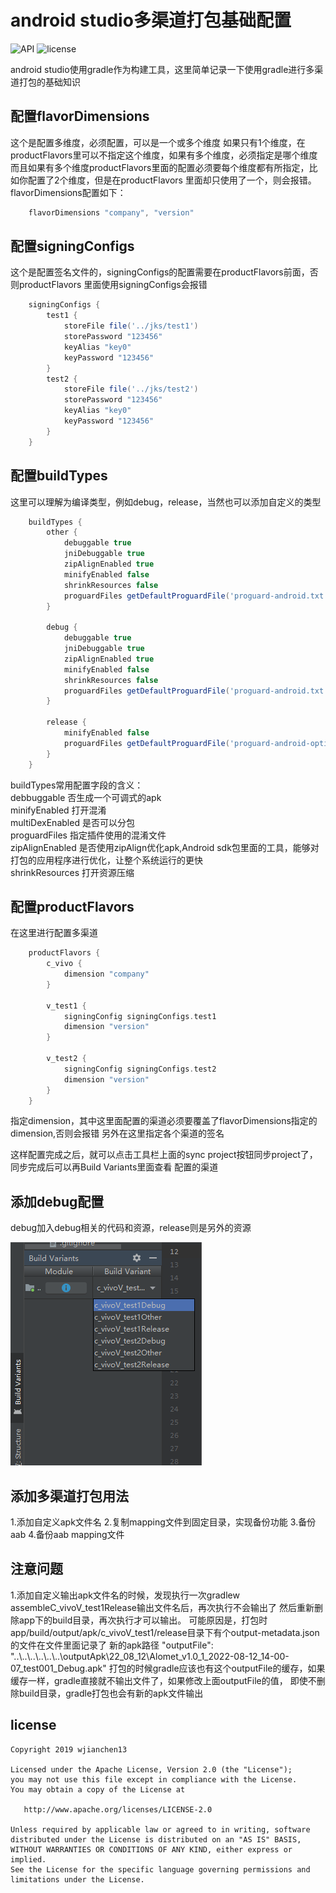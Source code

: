 # android studio多渠道打包基础配置

![API](https://img.shields.io/badge/API-15%2B-green) ![license](https://img.shields.io/badge/License-Apache%202.0-blue)

android studio使用gradle作为构建工具，这里简单记录一下使用gradle进行多渠道打包的基础知识

## 配置flavorDimensions
这个是配置多维度，必须配置，可以是一个或多个维度
如果只有1个维度，在productFlavors里可以不指定这个维度，如果有多个维度，必须指定是哪个维度
而且如果有多个维度productFlavors里面的配置必须要每个维度都有所指定，比如你配置了2个维度，但是在productFlavors
里面却只使用了一个，则会报错。
flavorDimensions配置如下：
```Groovy
    flavorDimensions "company", "version"
```
## 配置signingConfigs
这个是配置签名文件的，signingConfigs的配置需要在productFlavors前面，否则productFlavors
里面使用signingConfigs会报错
```Groovy
    signingConfigs {
        test1 {
            storeFile file('../jks/test1')
            storePassword "123456"
            keyAlias "key0"
            keyPassword "123456"
        }
        test2 {
            storeFile file('../jks/test2')
            storePassword "123456"
            keyAlias "key0"
            keyPassword "123456"
        }
    }
```
## 配置buildTypes
这里可以理解为编译类型，例如debug，release，当然也可以添加自定义的类型
```Groovy
    buildTypes {
        other {
            debuggable true
            jniDebuggable true
            zipAlignEnabled true
            minifyEnabled false
            shrinkResources false
            proguardFiles getDefaultProguardFile('proguard-android.txt'), 'proguard-project.txt'
        }

        debug {
            debuggable true
            jniDebuggable true
            zipAlignEnabled true
            minifyEnabled false
            shrinkResources false
            proguardFiles getDefaultProguardFile('proguard-android.txt'), 'proguard-project.txt'
        }

        release {
            minifyEnabled false
            proguardFiles getDefaultProguardFile('proguard-android-optimize.txt'), 'proguard-rules.pro'
        }
    }
```
buildTypes常用配置字段的含义：<br/>
debbuggable	否生成一个可调式的apk<br/>
minifyEnabled	打开混淆<br/>
multiDexEnabled	是否可以分包<br/>
proguardFiles	指定插件使用的混淆文件<br/>
zipAlignEnabled	是否使用zipAlign优化apk,Android sdk包里面的工具，能够对打包的应用程序进行优化，让整个系统运行的更快<br/>
shrinkResources 打开资源压缩

## 配置productFlavors
在这里进行配置多渠道
```Groovy
    productFlavors {
        c_vivo {
            dimension "company"
        }

        v_test1 {
            signingConfig signingConfigs.test1
            dimension "version"
        }

        v_test2 {
            signingConfig signingConfigs.test2
            dimension "version"
        }
    }
```
指定dimension，其中这里面配置的渠道必须要覆盖了flavorDimensions指定的dimension,否则会报错
另外在这里指定各个渠道的签名

这样配置完成之后，就可以点击工具栏上面的sync project按钮同步project了，同步完成后可以再Build Variants里面查看
配置的渠道

## 添加debug配置
debug加入debug相关的代码和资源，release则是另外的资源

![variant](./docs/images/variant.png)

## 添加多渠道打包用法
1.添加自定义apk文件名
2.复制mapping文件到固定目录，实现备份功能
3.备份aab
4.备份aab mapping文件

## 注意问题
1.添加自定义输出apk文件名的时候，发现执行一次gradlew assembleC_vivoV_test1Release输出文件名后，再次执行不会输出了
然后重新删除app下的build目录，再次执行才可以输出。
可能原因是，打包时app/build/output/apk/c_vivoV_test1/release目录下有个output-metadata.json的文件在文件里面记录了
新的apk路径
      "outputFile": "..\\..\\..\\..\\..\\..\\outputApk\\22_08_12\\Alomet_v1.0_1_2022-08-12_14-00-07_test001_Debug.apk"
打包的时候gradle应该也有这个outputFile的缓存，如果缓存一样，gradle直接就不输出文件了，如果修改上面outputFile的值，
即使不删除build目录，gradle打包也会有新的apk文件输出





## license

    Copyright 2019 wjianchen13

    Licensed under the Apache License, Version 2.0 (the "License");
    you may not use this file except in compliance with the License.
    You may obtain a copy of the License at

       http://www.apache.org/licenses/LICENSE-2.0

    Unless required by applicable law or agreed to in writing, software
    distributed under the License is distributed on an "AS IS" BASIS,
    WITHOUT WARRANTIES OR CONDITIONS OF ANY KIND, either express or implied.
    See the License for the specific language governing permissions and
    limitations under the License.








